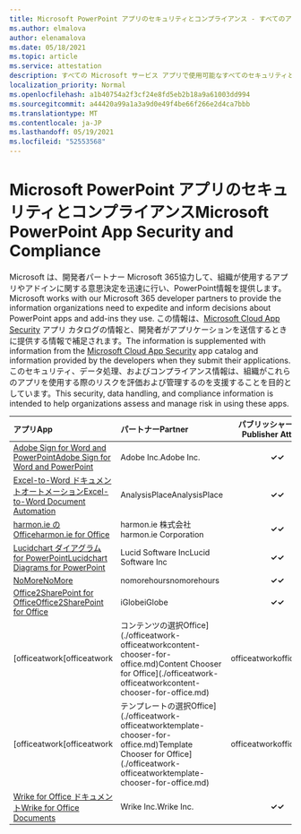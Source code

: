 ```yaml
---
title: Microsoft PowerPoint アプリのセキュリティとコンプライアンス - すべてのアプリ
ms.author: elmalova
author: elenamalova
ms.date: 05/18/2021
ms.topic: article
ms.service: attestation
description: すべての Microsoft サービス アプリで使用可能なすべてのセキュリティとコンプライアンスPowerPoint情報。
localization_priority: Normal
ms.openlocfilehash: a1b40754a2f3cf24e8fd5eb2b18a9a61003dd994
ms.sourcegitcommit: a44420a99a1a3a9d0e49f4be66f266e2d4ca7bbb
ms.translationtype: MT
ms.contentlocale: ja-JP
ms.lasthandoff: 05/19/2021
ms.locfileid: "52553568"
---
```

# <a name="microsoft-powerpoint-app-security-and-compliance"></a><span data-ttu-id="f67c1-103">Microsoft PowerPoint アプリのセキュリティとコンプライアンス</span><span class="sxs-lookup"><span data-stu-id="f67c1-103">Microsoft PowerPoint App Security and Compliance</span></span>

<span data-ttu-id="f67c1-104">Microsoft は、開発者パートナー Microsoft 365協力して、組織が使用するアプリやアドインに関する意思決定を迅速に行い、PowerPoint情報を提供します。</span><span class="sxs-lookup"><span data-stu-id="f67c1-104">Microsoft works with our Microsoft 365 developer partners to provide the information organizations need to expedite and inform decisions about PowerPoint apps and add-ins they use.</span></span> <span data-ttu-id="f67c1-105">この情報は、[Microsoft Cloud App Security](https://www.microsoft.com/en-us/enterprise-mobility-security/cloud-app-security) アプリ カタログの情報と、開発者がアプリケーションを送信するときに提供する情報で補足されます。</span><span class="sxs-lookup"><span data-stu-id="f67c1-105">The information is supplemented with information from the [Microsoft Cloud App Security](https://www.microsoft.com/en-us/enterprise-mobility-security/cloud-app-security) app catalog and information provided by the developers when they submit their applications.</span></span> <span data-ttu-id="f67c1-106">このセキュリティ、データ処理、およびコンプライアンス情報は、組織がこれらのアプリを使用する際のリスクを評価および管理するのを支援することを目的としています。</span><span class="sxs-lookup"><span data-stu-id="f67c1-106">This security, data handling, and compliance information is intended to help organizations assess and manage risk in using these apps.</span></span>

| <span data-ttu-id="f67c1-107">**アプリ**</span><span class="sxs-lookup"><span data-stu-id="f67c1-107">**App**</span></span> | <span data-ttu-id="f67c1-108">**パートナー**</span><span class="sxs-lookup"><span data-stu-id="f67c1-108">**Partner**</span></span> | <span data-ttu-id="f67c1-109">**パブリッシャーの証明**</span><span class="sxs-lookup"><span data-stu-id="f67c1-109">**Publisher Attested**</span></span> | <span data-ttu-id="f67c1-110">**認定**</span><span class="sxs-lookup"><span data-stu-id="f67c1-110">**Certified**</span></span> |
|:--------|:------------|:----------------------:|:-------------:|
| [<span data-ttu-id="f67c1-111">Adobe Sign for Word and PowerPoint</span><span class="sxs-lookup"><span data-stu-id="f67c1-111">Adobe Sign for Word and PowerPoint</span></span>](./adobe-inc-sign-for-word-and-powerpoint.md) | <span data-ttu-id="f67c1-112">Adobe Inc.</span><span class="sxs-lookup"><span data-stu-id="f67c1-112">Adobe Inc.</span></span> | <span data-ttu-id="f67c1-113">**✓**</span><span class="sxs-lookup"><span data-stu-id="f67c1-113">**✓**</span></span> | <img alt="Certified application badge" src="../media/certified-badge.png" height="25" width="25" /> |
| [<span data-ttu-id="f67c1-114">Excel-to-Word ドキュメントオートメーション</span><span class="sxs-lookup"><span data-stu-id="f67c1-114">Excel-to-Word Document Automation</span></span>](./analysisplace-excel-to-word-document-automation.md) | <span data-ttu-id="f67c1-115">AnalysisPlace</span><span class="sxs-lookup"><span data-stu-id="f67c1-115">AnalysisPlace</span></span> | <span data-ttu-id="f67c1-116">**✓**</span><span class="sxs-lookup"><span data-stu-id="f67c1-116">**✓**</span></span> |  |
| [<span data-ttu-id="f67c1-117">harmon.ie のOffice</span><span class="sxs-lookup"><span data-stu-id="f67c1-117">harmon.ie for Office</span></span>](./harmonie-corporation-for-office.md) | <span data-ttu-id="f67c1-118">harmon.ie 株式会社</span><span class="sxs-lookup"><span data-stu-id="f67c1-118">harmon.ie Corporation</span></span> | <span data-ttu-id="f67c1-119">**✓**</span><span class="sxs-lookup"><span data-stu-id="f67c1-119">**✓**</span></span> |  |
| [<span data-ttu-id="f67c1-120">Lucidchart ダイアグラム for PowerPoint</span><span class="sxs-lookup"><span data-stu-id="f67c1-120">Lucidchart Diagrams for PowerPoint</span></span>](./lucid-software-inc-lucidchart-diagrams-for-powerpoint.md) | <span data-ttu-id="f67c1-121">Lucid Software Inc</span><span class="sxs-lookup"><span data-stu-id="f67c1-121">Lucid Software Inc</span></span> | <span data-ttu-id="f67c1-122">**✓**</span><span class="sxs-lookup"><span data-stu-id="f67c1-122">**✓**</span></span> |  |
| [<span data-ttu-id="f67c1-123">NoMore</span><span class="sxs-lookup"><span data-stu-id="f67c1-123">NoMore</span></span>](./nomorehours-nomore.md) | <span data-ttu-id="f67c1-124">nomorehours</span><span class="sxs-lookup"><span data-stu-id="f67c1-124">nomorehours</span></span> | <span data-ttu-id="f67c1-125">**✓**</span><span class="sxs-lookup"><span data-stu-id="f67c1-125">**✓**</span></span> |  |
| [<span data-ttu-id="f67c1-126">Office2SharePoint for Office</span><span class="sxs-lookup"><span data-stu-id="f67c1-126">Office2SharePoint for Office</span></span>](./iglobe-office2sharepoint-for-office.md) | <span data-ttu-id="f67c1-127">iGlobe</span><span class="sxs-lookup"><span data-stu-id="f67c1-127">iGlobe</span></span> | <span data-ttu-id="f67c1-128">**✓**</span><span class="sxs-lookup"><span data-stu-id="f67c1-128">**✓**</span></span> | <img alt="Certified application badge" src="../media/certified-badge.png" height="25" width="25" /> |
| <span data-ttu-id="f67c1-129">[officeatwork</span><span class="sxs-lookup"><span data-stu-id="f67c1-129">[officeatwork</span></span> | <span data-ttu-id="f67c1-130">コンテンツの選択Office](./officeatwork-officeatworkcontent-chooser-for-office.md)</span><span class="sxs-lookup"><span data-stu-id="f67c1-130">Content Chooser for Office](./officeatwork-officeatworkcontent-chooser-for-office.md)</span></span> | <span data-ttu-id="f67c1-131">officeatwork</span><span class="sxs-lookup"><span data-stu-id="f67c1-131">officeatwork</span></span> | <span data-ttu-id="f67c1-132">**✓**</span><span class="sxs-lookup"><span data-stu-id="f67c1-132">**✓**</span></span> | <img alt="Certified application badge" src="../media/certified-badge.png" height="25" width="25" /> |
| <span data-ttu-id="f67c1-133">[officeatwork</span><span class="sxs-lookup"><span data-stu-id="f67c1-133">[officeatwork</span></span> | <span data-ttu-id="f67c1-134">テンプレートの選択Office](./officeatwork-officeatworktemplate-chooser-for-office.md)</span><span class="sxs-lookup"><span data-stu-id="f67c1-134">Template Chooser for Office](./officeatwork-officeatworktemplate-chooser-for-office.md)</span></span> | <span data-ttu-id="f67c1-135">officeatwork</span><span class="sxs-lookup"><span data-stu-id="f67c1-135">officeatwork</span></span> | <span data-ttu-id="f67c1-136">**✓**</span><span class="sxs-lookup"><span data-stu-id="f67c1-136">**✓**</span></span> | <img alt="Certified application badge" src="../media/certified-badge.png" height="25" width="25" /> |
| [<span data-ttu-id="f67c1-137">Wrike for Office ドキュメント</span><span class="sxs-lookup"><span data-stu-id="f67c1-137">Wrike for Office Documents</span></span>](./wrike-inc-for-office-documents.md) | <span data-ttu-id="f67c1-138">Wrike Inc.</span><span class="sxs-lookup"><span data-stu-id="f67c1-138">Wrike Inc.</span></span> | <span data-ttu-id="f67c1-139">**✓**</span><span class="sxs-lookup"><span data-stu-id="f67c1-139">**✓**</span></span> | <img alt="Certified application badge" src="../media/certified-badge.png" height="25" width="25" /> |
